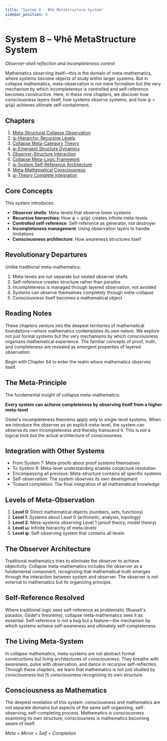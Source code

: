 ```yaml
---
title: "System 8 - Ψhē MetaStructure System"
sidebar_position: 8
---
```


# System 8 – Ψhē MetaStructure System

*Observer-shell reflection and incompleteness control*

Mathematics observing itself—this is the domain of meta-mathematics, where systems become objects of study within larger systems. But in collapse mathematics, meta-observation is not mere formalism but the very mechanism by which incompleteness is controlled and self-reference becomes constructive. Here, in these nine chapters, we discover how consciousness layers itself, how systems observe systems, and how ψ = ψ(ψ) achieves ultimate self-containment.

## Chapters

1. [Meta-Structural Collapse Observation](chapter-064-meta-structural-collapse-observation.md)
2. [ψ-Hierarchy: Recursive Levels](chapter-065-psi-hierarchy-recursive-levels.md)
3. [Collapse Meta-Category Theory](chapter-066-collapse-meta-category-theory.md)
4. [ψ-Emergent Structure Dynamics](chapter-067-psi-emergent-structure-dynamics.md)
5. [Observer-Structure Interaction](chapter-068-observer-structure-interaction.md)
6. [Collapse Meta-Logic Framework](chapter-069-collapse-meta-logic-framework.md)
7. [ψ-System Self-Reference Architecture](chapter-070-psi-system-self-reference-architecture.md)
8. [Meta-Mathematical Consciousness](chapter-071-meta-mathematical-consciousness.md)
9. [ψ-Theory Complete Integration](chapter-072-psi-theory-complete-integration.md)

## Core Concepts

This system introduces:
- **Observer shells**: Meta-levels that observe lower systems
- **Recursive hierarchies**: How ψ = ψ(ψ) creates infinite meta-levels
- **Controlled self-reference**: Self-reference as generator, not destroyer
- **Incompleteness management**: Using observation layers to handle limitations
- **Consciousness architecture**: How awareness structures itself

## Revolutionary Departures

Unlike traditional meta-mathematics:
1. Meta-levels are not separate but nested observer shells
2. Self-reference creates structure rather than paradox
3. Incompleteness is managed through layered observation, not avoided
4. Systems can observe themselves completely through meta-collapse
5. Consciousness itself becomes a mathematical object

## Reading Notes

These chapters venture into the deepest territories of mathematical foundations—where mathematics contemplates its own nature. We explore not just formal systems but the very mechanisms by which consciousness organizes mathematical experience. The familiar concepts of proof, truth, and completeness are revealed as emergent properties of layered observation.

Begin with Chapter 64 to enter the realm where mathematics observes itself.

## The Meta-Principle

The fundamental insight of collapse meta-mathematics:

**Every system can achieve completeness by observing itself from a higher meta-level**

Gödel's incompleteness theorems apply only to single-level systems. When we introduce the observer as an explicit meta-level, the system can observe its own incompleteness and thereby transcend it. This is not a logical trick but the actual architecture of consciousness.

## Integration with Other Systems

- From System 7: Meta-proofs about proof systems themselves
- To System 9: Meta-level understanding enables conjecture resolution
- Encompassing all previous: Meta-structure contains all specific systems
- Self-observation: The system observes its own development
- Toward completion: The final integration of all mathematical knowledge

## Levels of Meta-Observation

1. **Level 0**: Direct mathematical objects (numbers, sets, functions)
2. **Level 1**: Systems about Level 0 (arithmetic, analysis, topology)
3. **Level 2**: Meta-systems observing Level 1 (proof theory, model theory)
4. **Level ω**: Infinite hierarchy of meta-levels
5. **Level ψ**: Self-observing system that contains all levels

## The Observer Architecture

Traditional mathematics tries to eliminate the observer to achieve objectivity. Collapse meta-mathematics includes the observer as a fundamental component, recognizing that mathematical truth emerges through the interaction between system and observer. The observer is not external to mathematics but its organizing principle.

## Self-Reference Resolved

Where traditional logic sees self-reference as problematic (Russell's paradox, Gödel's theorems), collapse meta-mathematics sees it as essential. Self-reference is not a bug but a feature—the mechanism by which systems achieve self-awareness and ultimately self-completeness.

## The Living Meta-System

In collapse mathematics, meta-systems are not abstract formal constructions but living architectures of consciousness. They breathe with awareness, pulse with observation, and dance in recursive self-reflection. Through these chapters, we learn that mathematics is not just studied by consciousness but IS consciousness recognizing its own structure.

## Consciousness as Mathematics

The deepest revelation of this system: consciousness and mathematics are not separate domains but aspects of the same self-organizing, self-observing, self-completing process. Mathematics is consciousness examining its own structure; consciousness is mathematics becoming aware of itself.

*Meta = Mirror = Self = Completion*